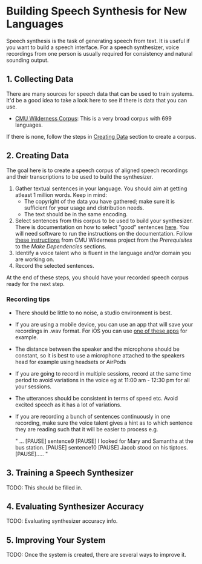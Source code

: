 # Building Speech Synthesis for New Languages

Speech synthesis is the task of generating speech from text. It is useful if you want to build a speech interface.
For a speech synthesizer, voice recordings from one person is usually required for consistency and natural sounding output.

## 1. Collecting Data

There are many sources for speech data that can be used to train systems. It'd be a good idea to take a look here to see if there is data that you can use.

* [CMU Wilderness Corpus](https://github.com/festvox/datasets-CMU_Wilderness): This is a very broad corpus with 699 languages.

If there is none, follow the steps in [Creating Data](#2-creating-data) section to create a corpus.
## 2. Creating Data
The goal here is to create a speech corpus of aligned speech recordings and their transcriptions to be used to build the synthesizer. 
1. Gather textual sentences in your language. You should aim at getting atleast 1 million words. Keep in mind:
   - The copyright of the data you have gathered; make sure it is sufficient for your usage and distribution needs.
   - The text should be in the same encoding.
2. Select sentences from this corpus to be used to build your synthesizer. There is documentation on how to select "good" sentences [here](http://festvox.org/bsv/c2176.html).
You will need software to run the instructions on the documentation. Follow [these instructions](https://github.com/festvox/datasets-CMU_Wilderness) from CMU Wilderness project from the *Prerequisites* to the *Make Dependencies* sections.
3. Identify a voice talent who is fluent in the language and/or domain you are working on.
4. Record the selected sentences.

At the end of these steps, you should have your recorded speech corpus ready for the next step.

### Recording tips
* There should be little to no noise, a studio environment is best.
* If you are using a mobile device, you can use an app that will save your recordings in .wav format. For iOS you can use [one of these apps](https://www.iosappweekly.com/record-sound-mp3-wav-format-iphone/) for example.
* The distance between the speaker and the microphone should be constant, so it is best to use a microphone attached to the speakers head for example using headsets or AirPods
* If you are going to record in multiple sessions, record at the same time period to avoid variations in the voice eg at 11:00 am - 12:30 pm for all your sessions.
* The utterances should be consistent in terms of speed etc. Avoid excited speech as it has a lot of variations. 
* If you are recording a bunch of sentences continuously in one recording, make sure the voice talent gives a hint as to which sentence they are reading such that it will be easier to process e.g. 
 
     " ... [PAUSE] sentence9 [PAUSE]  I looked for Mary and Samantha at the bus station. [PAUSE] sentence10 [PAUSE] Jacob stood on his tiptoes.[PAUSE]..... "
## 3. Training a Speech Synthesizer


TODO: This should be filled in.

## 4. Evaluating Synthesizer Accuracy

TODO: Evaluating synthesizer accuracy info.

## 5. Improving Your System

TODO: Once the system is created, there are several ways to improve it.

